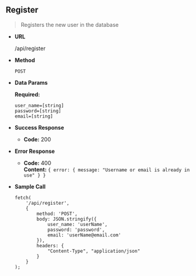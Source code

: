 **Register**
----
> Registers the new user in the database

* **URL**

    /api/register

* **Method**

    `POST`

* **Data Params**

    **Required:**

    `user_name=[string]` <br />
    `password=[string]` <br />
    `email=[string]`

* **Success Response**

    * **Code:** 200

* **Error Response**

    * **Code:** 400 <br />
      **Content:** `{ error: { message: "Username or email is already in use" } }`

* **Sample Call**

    ```
    fetch(
        '/api/register', 
        {
            method: 'POST',
            body: JSON.stringify({
                user_name: 'userName',
                password: 'password',
                email: 'userName@email.com'
            }),
            headers: {
                "Content-Type", "application/json"
            }
        }
    );
    ```